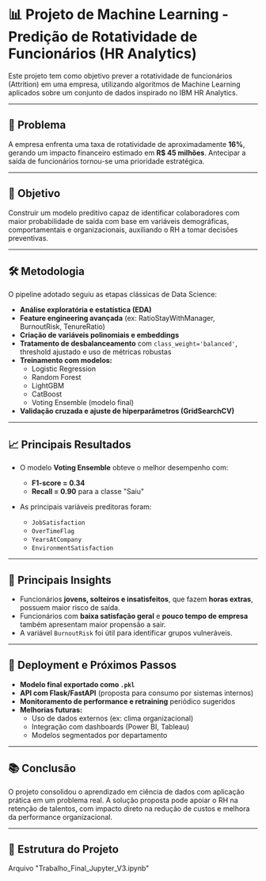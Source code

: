 # 📊 Projeto de Machine Learning - Predição de Rotatividade de Funcionários (HR Analytics)

Este projeto tem como objetivo prever a rotatividade de funcionários (Attrition) em uma empresa, utilizando algoritmos de Machine Learning aplicados sobre um conjunto de dados inspirado no IBM HR Analytics.


---

## 📌 Problema

A empresa enfrenta uma taxa de rotatividade de aproximadamente **16%**, gerando um impacto financeiro estimado em **R$ 45 milhões**. Antecipar a saída de funcionários tornou-se uma prioridade estratégica.

---

## 🎯 Objetivo

Construir um modelo preditivo capaz de identificar colaboradores com maior probabilidade de saída com base em variáveis demográficas, comportamentais e organizacionais, auxiliando o RH a tomar decisões preventivas.

---

## 🛠️ Metodologia

O pipeline adotado seguiu as etapas clássicas de Data Science:

- **Análise exploratória e estatística (EDA)**
- **Feature engineering avançada** (ex: RatioStayWithManager, BurnoutRisk, TenureRatio)
- **Criação de variáveis polinomiais e embeddings**
- **Tratamento de desbalanceamento** com `class_weight='balanced'`, threshold ajustado e uso de métricas robustas
- **Treinamento com modelos:**
  - Logistic Regression
  - Random Forest
  - LightGBM
  - CatBoost
  - Voting Ensemble (modelo final)
- **Validação cruzada e ajuste de hiperparâmetros (GridSearchCV)**

---

## 📈 Principais Resultados

- O modelo **Voting Ensemble** obteve o melhor desempenho com:
  - **F1-score = 0.34**
  - **Recall = 0.90** para a classe "Saiu"

- As principais variáveis preditoras foram:
  - `JobSatisfaction`
  - `OverTimeFlag`
  - `YearsAtCompany`
  - `EnvironmentSatisfaction`

---

## 🧠 Principais Insights

- Funcionários **jovens, solteiros e insatisfeitos**, que fazem **horas extras**, possuem maior risco de saída.
- Funcionários com **baixa satisfação geral** e **pouco tempo de empresa** também apresentam maior propensão a sair.
- A variável `BurnoutRisk` foi útil para identificar grupos vulneráveis.

---

## 🚀 Deployment e Próximos Passos

- **Modelo final exportado como `.pkl`**
- **API com Flask/FastAPI** (proposta para consumo por sistemas internos)
- **Monitoramento de performance e retraining** periódico sugeridos
- **Melhorias futuras:**
  - Uso de dados externos (ex: clima organizacional)
  - Integração com dashboards (Power BI, Tableau)
  - Modelos segmentados por departamento

---

## 📚 Conclusão

O projeto consolidou o aprendizado em ciência de dados com aplicação prática em um problema real. A solução proposta pode apoiar o RH na retenção de talentos, com impacto direto na redução de custos e melhora da performance organizacional.

---

## 📁 Estrutura do Projeto
Arquivo "Trabalho_Final_Jupyter_V3.ipynb"

